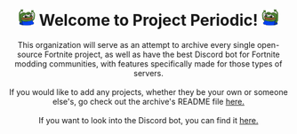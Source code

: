 <h1 align ="center" style="margin-top: 0px;"><img width="30" src="https://raw.githubusercontent.com/ProjectPeriodic/info/main/img/hyper.png"> Welcome to Project Periodic! <img width="30" src="https://raw.githubusercontent.com/ProjectPeriodic/info/main/img/hyperMirror.png"></h1>
<p align="center">
  This organization will serve as an attempt to archive every single open-source Fortnite project, as well as have the best Discord bot for Fortnite modding communities, with features specifically made for those types of servers.
  <br />
  <br />
  If you would like to add any projects, whether they be your own or someone else's, go check out the archive's README file <a href="https://github.com/ProjectPeriodic/ThePeriodicArchive/README.md">here.</a>
  <br />
  <br />
  If you want to look into the Discord bot, you can find it <a href="https://github.com/ProjectPeriodic/PeriodicBOT">here.</a>
  </p>
<!--
<p align="center" style="margin-bottom: 0px !important;">
  <img width="150" src="https://i.kym-cdn.com/photos/images/masonry/001/597/239/c02.png" align="center">
</p>
-->
